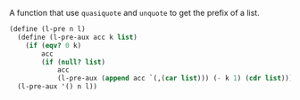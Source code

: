 A function that use `quasiquote` and `unquote` to get the prefix of a list.
```scheme
(define (l-pre n l)
  (define (l-pre-aux acc k list)
    (if (eqv? 0 k)
        acc
        (if (null? list)
            acc
            (l-pre-aux (append acc `(,(car list))) (- k 1) (cdr list)))))
  (l-pre-aux '() n l))
```